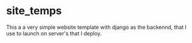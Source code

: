 # site_temps
This a a very simple website template with django as the backennd, that I use to launch on server's that I deploy. 

